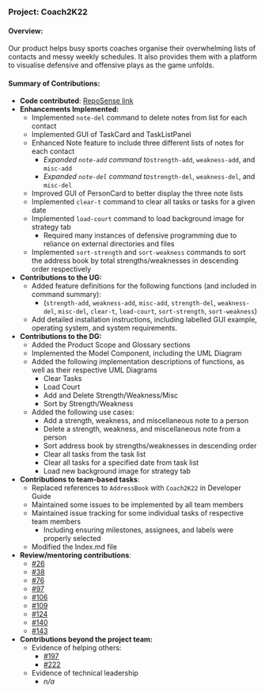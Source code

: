 ### Project: Coach2K22

#### Overview:
Our product helps busy sports coaches organise their overwhelming lists of contacts and messy weekly
schedules. It also provides them with a platform to visualise defensive and offensive plays as the game unfolds.

#### Summary of Contributions:

* **Code contributed**: [RepoSense link](
https://nus-cs2103-ay2122s2.github.io/tp-dashboard/?search=aalghrairy&breakdown=true)
* **Enhancements Implemented:**
  * Implemented `note-del` command to delete notes from list for each contact
  * Implemented GUI of TaskCard and TaskListPanel
  * Enhanced Note feature to include three different lists of notes for each contact
    * _Expanded `note-add` command to_`strength-add`, `weakness-add`, and `misc-add`
    * _Expanded `note-del` command to_`strength-del`, `weakness-del`, and `misc-del`
  * Improved GUI of PersonCard to better display the three note lists
  * Implemented `clear-t` command to clear all tasks or tasks for a given date
  * Implemented `load-court` command to load background image for strategy tab
    * Required many instances of defensive programming due to reliance on external directories and files
  * Implemented `sort-strength` and `sort-weakness` commands to sort the address book by total strengths/weaknesses in descending order respectively
* **Contributions to the UG:**
  * Added feature definitions for the following functions (and included in command summary):
    * (`strength-add`, `weakness-add`, `misc-add`, `strength-del`, `weakness-del`, `misc-del`, `clear-t`, `load-court`, `sort-strength`, `sort-weakness`)
  * Add detailed installation instructions, including labelled GUI example, operating system, and system requirements. 
* **Contributions to the DG:**
  * Added the Product Scope and Glossary sections
  * Implemented the Model Component, including the UML Diagram
  * Added the following implementation descriptions of functions, as well as their respective UML Diagrams
    * Clear Tasks
    * Load Court
    * Add and Delete Strength/Weakness/Misc
    * Sort by Strength/Weakness
  * Added the following use cases:
    * Add a strength, weakness, and miscellaneous note to a person
    * Delete a strength, weakness, and miscellaneous note from a person
    * Sort address book by strengths/weaknesses in descending order
    * Clear all tasks from the task list
    * Clear all tasks for a specified date from task list
    * Load new background image for strategy tab
* **Contributions to team-based tasks**:
  * Replaced references to `AddressBook` with `Coach2K22` in Developer Guide
  * Maintained some issues to be implemented by all team members
  * Maintained issue tracking for some individual tasks of respective team members
    * Including ensuring milestones, assignees, and labels were properly selected
  * Modified the Index.md file
* **Review/mentoring contributions**:
  * [#26](https://github.com/AY2122S2-CS2103T-W14-2/tp/pull/26)
  * [#38](https://github.com/AY2122S2-CS2103T-W14-2/tp/pull/38)
  * [#76](https://github.com/AY2122S2-CS2103T-W14-2/tp/pull/76)
  * [#97](https://github.com/AY2122S2-CS2103T-W14-2/tp/pull/97)
  * [#106](https://github.com/AY2122S2-CS2103T-W14-2/tp/pull/106)
  * [#109](https://github.com/AY2122S2-CS2103T-W14-2/tp/pull/109)
  * [#124](https://github.com/AY2122S2-CS2103T-W14-2/tp/pull/124)
  * [#140](https://github.com/AY2122S2-CS2103T-W14-2/tp/pull/140)
  * [#143](https://github.com/AY2122S2-CS2103T-W14-2/tp/pull/143)
* **Contributions beyond the project team:**
  * Evidence of helping others:
    * [#197](https://github.com/nus-cs2103-AY2122S2/forum/issues/197)
    * [#222](https://github.com/nus-cs2103-AY2122S2/forum/issues/222)
  * Evidence of technical leadership
    * _n/a_
